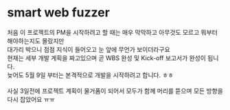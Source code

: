 # smart web fuzzer 

처음 이 프로젝트의 PM을 시작하려고 할 때는 매우 막막하고 아무것도 모르고 뭐부터 해야하는지도 몰랐지만  <br/>
대가리 박으니 점점 지식이 들어오고 눈 앞에 무언가 보이더라구요  <br/>
현재는 세부 개발 계획을 짜고있으며 곧 WBS 완성 및 Kick-off 보고서가 완성이 됩니다.  <br/>
늦어도 5월 9일 부터는 본격적으로 개발을 시작하려고 합니다. ㅎㅎ  <br/> <br/>
사실 3일전에 프로젝트 계획이 물거품이 되어서 모두가 함께 머리를 뜯으며 모든 방향을 다시 잡았어요 ㅠㅠ 
